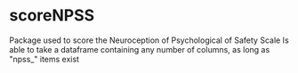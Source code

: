 # scoreNPSS
Package used to score the Neuroception of Psychological of Safety Scale
Is able to take a dataframe containing any number of columns, as long as "npss_" items exist

